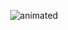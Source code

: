 <p align="center">
  <img src="https://user-images.githubusercontent.com/65050348/198888774-9d620c9f-6113-440b-8489-843d447a881c.png" alt="animated" />
</p>
